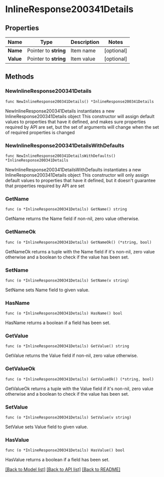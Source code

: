 # InlineResponse200341Details

## Properties

Name | Type | Description | Notes
------------ | ------------- | ------------- | -------------
**Name** | Pointer to **string** | Item name | [optional] 
**Value** | Pointer to **string** | Item value | [optional] 

## Methods

### NewInlineResponse200341Details

`func NewInlineResponse200341Details() *InlineResponse200341Details`

NewInlineResponse200341Details instantiates a new InlineResponse200341Details object
This constructor will assign default values to properties that have it defined,
and makes sure properties required by API are set, but the set of arguments
will change when the set of required properties is changed

### NewInlineResponse200341DetailsWithDefaults

`func NewInlineResponse200341DetailsWithDefaults() *InlineResponse200341Details`

NewInlineResponse200341DetailsWithDefaults instantiates a new InlineResponse200341Details object
This constructor will only assign default values to properties that have it defined,
but it doesn't guarantee that properties required by API are set

### GetName

`func (o *InlineResponse200341Details) GetName() string`

GetName returns the Name field if non-nil, zero value otherwise.

### GetNameOk

`func (o *InlineResponse200341Details) GetNameOk() (*string, bool)`

GetNameOk returns a tuple with the Name field if it's non-nil, zero value otherwise
and a boolean to check if the value has been set.

### SetName

`func (o *InlineResponse200341Details) SetName(v string)`

SetName sets Name field to given value.

### HasName

`func (o *InlineResponse200341Details) HasName() bool`

HasName returns a boolean if a field has been set.

### GetValue

`func (o *InlineResponse200341Details) GetValue() string`

GetValue returns the Value field if non-nil, zero value otherwise.

### GetValueOk

`func (o *InlineResponse200341Details) GetValueOk() (*string, bool)`

GetValueOk returns a tuple with the Value field if it's non-nil, zero value otherwise
and a boolean to check if the value has been set.

### SetValue

`func (o *InlineResponse200341Details) SetValue(v string)`

SetValue sets Value field to given value.

### HasValue

`func (o *InlineResponse200341Details) HasValue() bool`

HasValue returns a boolean if a field has been set.


[[Back to Model list]](../README.md#documentation-for-models) [[Back to API list]](../README.md#documentation-for-api-endpoints) [[Back to README]](../README.md)


